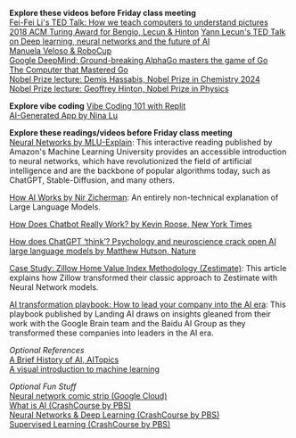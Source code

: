 **Explore these videos before Friday class meeting**  
[Fei-Fei Li's TED Talk: How we teach computers to understand pictures](https://youtu.be/40riCqvRoMs)  
[2018 ACM Turing Award for Bengio, Lecun & Hinton](https://www.youtube.com/watch?v=HzilDIhWhrE) 
[Yann Lecun's TED Talk on Deep learning, neural networks and the future of AI](https://www.ted.com/talks/yann_lecun_deep_learning_neural_networks_and_the_future_of_ai)  
[Manuela Veloso & RoboCup](https://www.youtube.com/watch?v=tAd1IeovyY8)  
[Google DeepMind: Ground-breaking AlphaGo masters the game of Go](https://www.youtube.com/watch?v=SUbqykXVx0A)  
[The Computer that Mastered Go](https://www.youtube.com/watch?v=g-dKXOlsf98)  
[Nobel Prize lecture: Demis Hassabis, Nobel Prize in Chemistry 2024](https://www.youtube.com/watch?v=YtPaZsasmNA)  
[Nobel Prize lecture: Geoffrey Hinton, Nobel Prize in Physics](https://www.youtube.com/watch?v=XDE9DjpcSdI)  

**Explore vibe coding**
[Vibe Coding 101 with Replit](https://www.deeplearning.ai/short-courses/vibe-coding-101-with-replit/)  
[AI-Generated App by Nina Lu](https://www.linkedin.com/feed/update/urn:li:activity:7298406603085545474/)  

**Explore these readings/videos before Friday class meeting**  
[Neural Networks by MLU-Explain](https://mlu-explain.github.io/neural-networks/): This interactive reading published by Amazon's Machine Learning University provides an accessible introduction to neural networks, which have revolutionized the field of artificial intelligence and are the backbone of popular algorithms today, such as ChatGPT, Stable-Diffusion, and many others.   

[How AI Works by Nir Zicherman](https://every.to/p/how-ai-works?fbclid=IwAR2KWfiKq627x9SxpTpZojaxHSjaA0zcEELySUyEGhD7jbWzcS3vFNyJ4OI): An entirely non-technical explanation of Large Language Models.

[How Does Chatbot Really Work? by Kevin Roose, New York Times](https://www.nytimes.com/2023/03/28/technology/ai-chatbots-chatgpt-bing-bard-llm.html)  

[How does ChatGPT ‘think’? Psychology and neuroscience crack open AI large language models by Matthew Hutson, Nature](https://www.nature.com/articles/d41586-024-01314-y#:~:text=ChatGPT%20'think'%3F-,Psychology%20and%20neuroscience%20crack%20open%20AI%20large%20language%20models,are%20doing%2C%20how%20and%20why.&text=Matthew%20Hutson%20is%20a%20science%20writer%20based%20in%20New%20York%20City.)  

[Case Study: Zillow Home Value Index Methodology (Zestimate)](https://www.zillow.com/research/methodology-neural-zhvi-32128/): This article explains how Zillow transformed their classic approach to Zestimate with Neural Network models.

[AI transformation playbook: How to lead your company into the AI era](https://landing.ai/case-studies/ai-transformation-playbook/): This playbook published by Landing AI draws on insights gleaned from their work with the Google Brain team and the Baidu AI Group as they transformed these companies into leaders in the AI era. 

*Optional References*  
[A Brief History of AI, AITopics](https://aitopics.org/misc/brief-history)  
[A visual introduction to machine learning](http://www.r2d3.us/visual-intro-to-machine-learning-part-1/)  

*Optional Fun Stuff*  
[Neural network comic strip (Google Cloud)](https://cloud.google.com/products/ai/ml-comic-2?fbclid=IwAR3Dj-zu0dHb45b_fzFp6MQsvnUMLs67Tguo4ojdgKQQYrVYqC73ZoZmGPE)  
[What is AI (CrashCourse by PBS)](https://www.youtube.com/watch?v=a0_lo_GDcFw&list=PL8dPuuaLjXtO65LeD2p4_Sb5XQ51par_b&index=2&t=1s)  
[Neural Networks & Deep Learning (CrashCourse by PBS)](https://www.youtube.com/watch?v=oV3ZY6tJiA0&list=PL8dPuuaLjXtO65LeD2p4_Sb5XQ51par_b&index=4)  
[Supervised Learning (CrashCourse by PBS)](https://www.youtube.com/watch?v=4qVRBYAdLAo&list=PL8dPuuaLjXtO65LeD2p4_Sb5XQ51par_b&index=3)  
